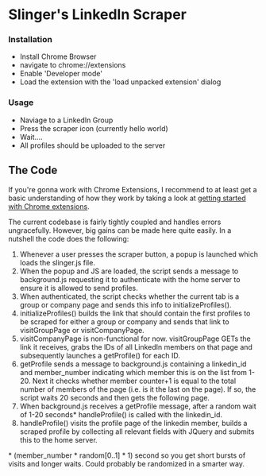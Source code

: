 Slinger's LinkedIn Scraper
=======

### Installation
  * Install Chrome Browser
  * navigate to chrome://extensions
  * Enable 'Developer mode'
  * Load the extension with the 'load unpacked extension' dialog

### Usage
  * Naviage to a LinkedIn Group
  * Press the scraper icon (currently hello world)
  * Wait....
  * All profiles should be uploaded to the server


The Code
-------
If you're gonna work with Chrome Extensions, I recommend to at least get a basic understanding of how they work by taking a look at [getting started with Chrome extensions](http://developer.chrome.com/extensions/getstarted.html).


The current codebase is fairly tightly coupled and handles errors ungracefully. However, big gains can be made here quite easily. In a nutshell the code does the following:

  1. Whenever a user presses the scraper button, a popup is launched which loads the slinger.js file.
  2. When the popup and JS are loaded, the script sends a message to background.js requesting it to authenticate with the home server to ensure it is allowed to send profiles. 
  3. When authenticated, the script checks whether the current tab is a group or company page and sends this info to initializeProfiles().
  4. initializeProfiles() builds the link that should contain the first profiles to be scraped for either a group or company and sends that link to visitGroupPage or visitCompanyPage.
  5. visitCompanyPage is non-functional for now. visitGroupPage GETs the link it receives, grabs the IDs of all LinkedIn members on that page and subsequently launches a getProfile() for each ID.
  6. getProfile sends a message to background.js containing a linkedin_id and member_number indicating which member this is on the list from 1-20. Next it checks whether member counter+1 is equal to the total number of members of the page (i.e. is it the last on the page). If so, the script waits 20 seconds and then gets the following page.
  7. When background.js receives a getProfile message, after a random wait of 1-20 seconds* handleProfile() is called with the linkedin_id.
  8. handleProfile() visits the profile page of the linkedin member, builds a scraped profile by collecting all relevant fields with JQuery and submits this to the home server.

\* (member_number * random[0..1] * 1) second so you get short bursts of visits and longer waits. Could probably be randomized in a smarter way. 


